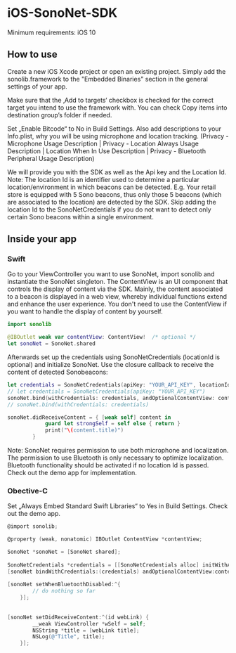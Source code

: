 # iOS-SonoNet-SDK

Minimum requirements: iOS 10

## How to use

Create a new iOS Xcode project or open an existing project. Simply add the sonolib.framework to the "Embedded Binaries" section in the general settings of your app.

Make sure that the ‚Add to targets‘ checkbox is checked for the correct target you intend to use the framework with. You can check Copy items into destination group’s folder if needed.

Set „Enable Bitcode“ to No in Build Settings.
Also add descriptions to your Info.plist, why you will be using microphone and location tracking.
(Privacy - Microphone Usage Description | Privacy - Location Always Usage Description | Location When In Use Description | Privacy - Bluetooth Peripheral Usage Description)

We will provide you with the SDK as well as the Api key and the Location Id. Note: The location Id is an identifier used to determine a particular location/environment in which beacons can be detected. E.g. Your retail store is equipped with 5 Sono beacons, thus only those 5 beacons (which are associated to the location) are detected by the SDK. Skip adding the location Id to the SonoNetCredentials if you do not want to detect only certain Sono beacons within a single environment.

## Inside your app

### Swift

Go to your ViewController you want to use SonoNet, import sonolib and instantiate the SonoNet singleton.
The ContentView is an UI component that controls the display of content via the SDK. Mainly, the content associated to a beacon is displayed in a web view, whereby individual functions extend and enhance the user experience. You don't need to use the ContentView if you want to handle the display of content by yourself.

```swift
import sonolib

@IBOutlet weak var contentView: ContentView!  /* optional */
let sonoNet = SonoNet.shared
```

Afterwards set up the credentials using SonoNetCredentials (locationId is optional) and initialize SonoNet. Use the closure callback to receive the content of detected Sonobeacons:

```swift
let credentials = SonoNetCredentials(apiKey: "YOUR_API_KEY", locationId: "LOCATION_ID") /* REPLACE WITH YOUR CREDENTIALS */
// let credentials = SonoNetCredentials(apiKey: "YOUR_API_KEY")
sonoNet.bind(withCredentials: credentials, andOptionalContentView: contentView) /* optional */
// sonoNet.bind(withCredentials: credentials)

sonoNet.didReceiveContent = { [weak self] content in
            guard let strongSelf = self else { return }
            print("\(content.title)")
        }
```

Note: SonoNet requires permission to use both microphone and localization. The permission to use Bluetooth is only necessary to optimize localization. Bluetooth functionality should be activated if no location Id is passed. Check out the demo app for implementation.

### Obective-C

Set „Always Embed Standard Swift Libraries“ to Yes in Build Settings. Check out the demo app.

```objective-C
@import sonolib;

@property (weak, nonatomic) IBOutlet ContentView *contentView;

SonoNet *sonoNet = [SonoNet shared];
 
SonoNetCredentials *credentials = [[SonoNetCredentials alloc] initWithApiKey:@"YOUR_API_KEY" locationId:@"LOCATION_ID"];
[sonoNet bindWithCredentials:(credentials) andOptionalContentView:contentView];
    
[sonoNet setWhenBluetoothDisabled:^{
        // do nothing so far
    }];
    
    
[sonoNet setDidReceiveContent:^(id webLink) {
        __weak ViewController *wSelf = self;
        NSString *title = [webLink title];
        NSLog(@"Title", title);
    }];
```
